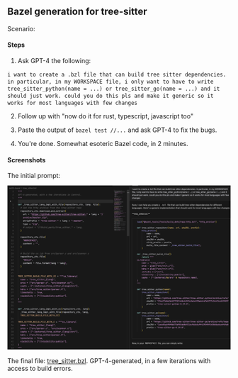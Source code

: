 ## Bazel generation for tree-sitter

Scenario:


#### Steps

1. Ask GPT-4 the following: 

```
i want to create a .bzl file that can build tree sitter dependencies. in particular, in my WORKSPACE file, i only want to have to write tree_sitter_python(name = ...) or tree_sitter_go(name = ...) and it should just work. could you do this pls and make it generic so it works for most languages with few changes
```

2. Follow up with "now do it for rust, typescript, javascript too"

3. Paste the output of `bazel test //...` and ask GPT-4 to fix the bugs.

4. You're done. Somewhat esoteric Bazel code, in 2 minutes.


#### Screenshots

The initial prompt:

![](initial-prompt.png)

The final file: [tree_sitter.bzl](tree_sitter.bzl). GPT-4-generated, in a few iterations with access to build errors.
